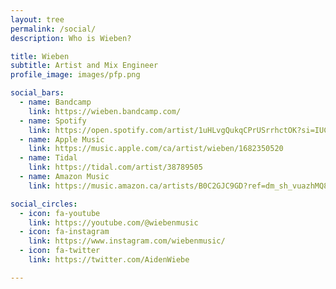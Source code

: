 ```yaml
---
layout: tree
permalink: /social/
description: Who is Wieben?

title: Wieben
subtitle: Artist and Mix Engineer
profile_image: images/pfp.png

social_bars:
  - name: Bandcamp
    link: https://wieben.bandcamp.com/
  - name: Spotify
    link: https://open.spotify.com/artist/1uHLvgQukqCPrUSrrhctOK?si=IUCDvvvFTDeSY5kYh8ZZig
  - name: Apple Music
    link: https://music.apple.com/ca/artist/wieben/1682350520
  - name: Tidal
    link: https://tidal.com/artist/38789505
  - name: Amazon Music
    link: https://music.amazon.ca/artists/B0C2GJC9GD?ref=dm_sh_vuazhMQ8zMeRAYKL7U51jMqTx

social_circles:
  - icon: fa-youtube
    link: https://youtube.com/@wiebenmusic
  - icon: fa-instagram
    link: https://www.instagram.com/wiebenmusic/
  - icon: fa-twitter
    link: https://twitter.com/AidenWiebe

---
```

